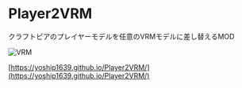 # Player2VRM

クラフトピアのプレイヤーモデルを任意のVRMモデルに差し替えるMOD

![VRM](https://github.com/yoship1639/Player2VRM/raw/master/img/img000.png)

[https://yoship1639.github.io/Player2VRM/](https://yoship1639.github.io/Player2VRM/)